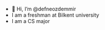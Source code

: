 - 👋 Hi, I’m @defneozdemmir
- I am a freshman at Bilkent university
- I am a CS major

<!---
defneozdemmir/defneozdemmir is a ✨ special ✨ repository because its `README.md` (this file) appears on your GitHub profile.
You can click the Preview link to take a look at your changes.
--->
